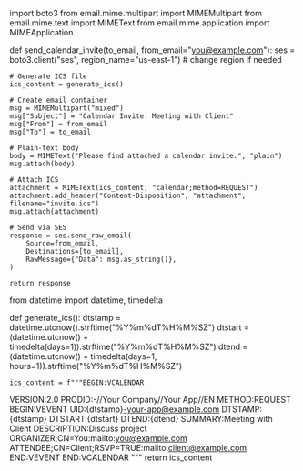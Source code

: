 import boto3
from email.mime.multipart import MIMEMultipart
from email.mime.text import MIMEText
from email.mime.application import MIMEApplication

def send_calendar_invite(to_email, from_email="you@example.com"):
    ses = boto3.client("ses", region_name="us-east-1")  # change region if needed

    # Generate ICS file
    ics_content = generate_ics()

    # Create email container
    msg = MIMEMultipart("mixed")
    msg["Subject"] = "Calendar Invite: Meeting with Client"
    msg["From"] = from_email
    msg["To"] = to_email

    # Plain-text body
    body = MIMEText("Please find attached a calendar invite.", "plain")
    msg.attach(body)

    # Attach ICS
    attachment = MIMEText(ics_content, "calendar;method=REQUEST")
    attachment.add_header("Content-Disposition", "attachment", filename="invite.ics")
    msg.attach(attachment)

    # Send via SES
    response = ses.send_raw_email(
        Source=from_email,
        Destinations=[to_email],
        RawMessage={"Data": msg.as_string()},
    )

    return response


from datetime import datetime, timedelta

def generate_ics():
    dtstamp = datetime.utcnow().strftime("%Y%m%dT%H%M%SZ")
    dtstart = (datetime.utcnow() + timedelta(days=1)).strftime("%Y%m%dT%H%M%SZ")
    dtend   = (datetime.utcnow() + timedelta(days=1, hours=1)).strftime("%Y%m%dT%H%M%SZ")

    ics_content = f"""BEGIN:VCALENDAR
VERSION:2.0
PRODID:-//Your Company//Your App//EN
METHOD:REQUEST
BEGIN:VEVENT
UID:{dtstamp}-your-app@example.com
DTSTAMP:{dtstamp}
DTSTART:{dtstart}
DTEND:{dtend}
SUMMARY:Meeting with Client
DESCRIPTION:Discuss project
ORGANIZER;CN=You:mailto:you@example.com
ATTENDEE;CN=Client;RSVP=TRUE:mailto:client@example.com
END:VEVENT
END:VCALENDAR
"""
    return ics_content